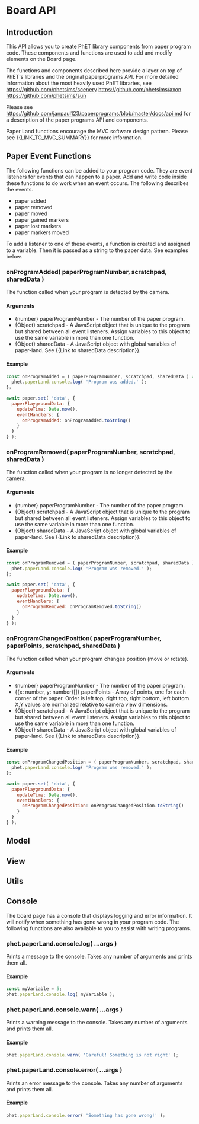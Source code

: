# Board API

## Introduction
This API allows you to create PhET library components from paper program code. These
components and functions are used to add and modify elements on the Board page.

The functions and components described here provide a layer on top of PhET's 
libraries and the original paperprograms API. For more detailed information about
the most heavily used PhET libraries, see
https://github.com/phetsims/scenery
https://github.com/phetsims/axon
https://github.com/phetsims/sun

Please see https://github.com/janpaul123/paperprograms/blob/master/docs/api.md for
a description of the paper programs API and components.

Paper Land functions encourage the MVC software design pattern. Please see
{{LINK_TO_MVC_SUMMARY}} for more information.

## Paper Event Functions
The following functions can be added to your program code. They are event listeners
for events that can happen to a paper. Add and write code inside these functions
to do work when an event occurs. The following describes the events.
- paper added
- paper removed
- paper moved
- paper gained markers
- paper lost markers
- paper markers moved

To add a listener to one of these events, a function is created and assigned to a variable.
Then it is passed as a string to the paper data. See examples below.

### onProgramAdded( paperProgramNumber, scratchpad, sharedData )
The function called when your program is detected by the camera.

#### Arguments
- {number} paperProgramNumber - The number of the paper program.
- {Object} scratchpad - A JavaScript object that is unique to the program but shared between all event listeners. Assign variables to this object to use the same variable in more than one function.
- {Object} sharedData - A JavaScript object with global variables of paper-land. See {{Link to sharedData description}}.

#### Example
```js
const onProgramAdded = ( paperProgramNumber, scratchpad, sharedData ) => {
  phet.paperLand.console.log( 'Program was added.' );
};

await paper.set( 'data', {
  paperPlaygroundData: {
    updateTime: Date.now(),
    eventHandlers: {
      onProgramAdded: onProgramAdded.toString()
    }
  }
} );
```

### onProgramRemoved( paperProgramNumber, scratchpad, sharedData )
The function called when your program is no longer detected by the camera.

#### Arguments
- {number} paperProgramNumber - The number of the paper program.
- {Object} scratchpad - A JavaScript object that is unique to the program but shared between all event listeners. Assign variables to this object to use the same variable in more than one function.
- {Object} sharedData - A JavaScript object with global variables of paper-land. See {{Link to sharedData description}}.

#### Example
```js
const onProgramRemoved = ( paperProgramNumber, scratchpad, sharedData ) => {
  phet.paperLand.console.log( 'Program was removed.' );
};

await paper.set( 'data', {
  paperPlaygroundData: {
    updateTime: Date.now(),
    eventHandlers: {
      onProgramRemoved: onProgramRemoved.toString()
    }
  }
} );
```

### onProgramChangedPosition( paperProgramNumber, paperPoints, scratchpad, sharedData )
The function called when your program changes position (move or rotate).

#### Arguments
- {number} paperProgramNumber - The number of the paper program.
- {{x: number, y: number}[]} paperPoints - Array of points, one for each corner of the paper. Order is left top, right top, right bottom, left bottom. X,Y values are normalized relative to camera view dimensions. 
- {Object} scratchpad - A JavaScript object that is unique to the program but shared between all event listeners. Assign variables to this object to use the same variable in more than one function.
- {Object} sharedData - A JavaScript object with global variables of paper-land. See {{Link to sharedData description}}.

#### Example
```js
const onProgramChangedPosition = ( paperProgramNumber, scratchpad, sharedData ) => {
  phet.paperLand.console.log( 'Program was removed.' );
};

await paper.set( 'data', {
  paperPlaygroundData: {
    updateTime: Date.now(),
    eventHandlers: {
      onProgramChangedPosition: onProgramChangedPosition.toString()
    }
  }
} );
```

## Model

## View

## Utils

## Console
The board page has a console that displays logging and error information. It will
notify when something has gone wrong in your program code. The following functions
are also available to you to assist with writing programs.

### phet.paperLand.console.log( ...args )
Prints a message to the console. Takes any number of arguments and prints them all.

#### Example
```js
const myVariable = 5;
phet.paperLand.console.log( myVariable );
```

### phet.paperLand.console.warn( ...args )
Prints a warning message to the console. Takes any number of arguments and prints them all.

#### Example
```js
phet.paperLand.console.warn( 'Careful! Something is not right' );
```

### phet.paperLand.console.error( ...args )
Prints an error message to the console. Takes any number of arguments and prints them all.

#### Example
```js
phet.paperLand.console.error( 'Something has gone wrong!' );
```
